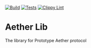 [![Build](https://github.com/Prototype-Aether/Aether-Lib/actions/workflows/build.yml/badge.svg)](https://github.com/Prototype-Aether/Aether-Lib/actions/workflows/build.yml)
[![Tests](https://github.com/Prototype-Aether/Aether-Lib/actions/workflows/tests.yml/badge.svg)](https://github.com/Prototype-Aether/Aether-Lib/actions/workflows/tests.yml)
[![Clippy Lint](https://github.com/Prototype-Aether/Aether-Lib/actions/workflows/lint.yml/badge.svg)](https://github.com/Prototype-Aether/Aether-Lib/actions/workflows/lint.yml)
# Aether Lib

The library for Prototype Aether protocol
